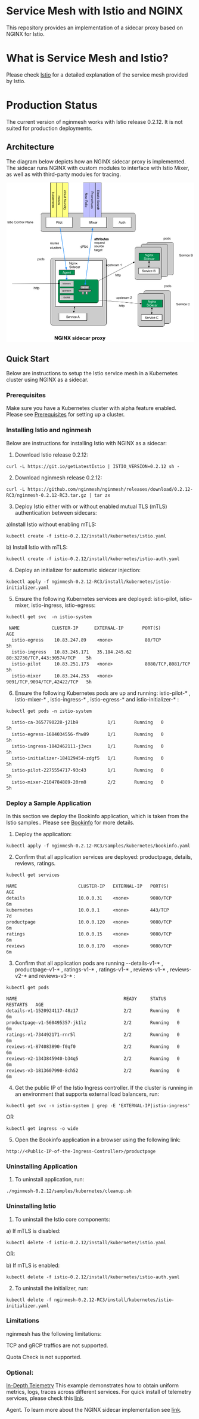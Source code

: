 # Service Mesh with Istio and NGINX
This repository provides an implementation of a sidecar proxy based on NGINX for Istio.

# What is Service Mesh and Istio?
Please check [Istio](https://istio.io) for a detailed explanation of the service mesh provided by Istio.

# Production Status
The current version of nginmesh works with Istio release 0.2.12. It is not suited for production deployments.

## Architecture
The diagram below depicts how an NGINX sidecar proxy is implemented. The sidecar runs NGINX with custom modules to interface with Istio Mixer, as well as with third-party modules for tracing.

![Alt text](/images/nginx_sidecar.png?raw=true "Nginx Sidecar")

## Quick Start
Below are instructions to setup the Istio service mesh in a Kubernetes cluster using NGINX as a sidecar.

### Prerequisites
Make sure you have a Kubernetes cluster with alpha feature enabled. Please see [Prerequisites](https://istio.io/docs/setup/kubernetes/quick-start.html#prerequisites) for setting up a cluster.

### Installing Istio and nginmesh
Below are instructions for installing Istio with NGINX as a sidecar:
1. Download Istio release 0.2.12:
```
curl -L https://git.io/getLatestIstio | ISTIO_VERSION=0.2.12 sh -
```
2. Download nginmesh release 0.2.12:
```
curl -L https://github.com/nginmesh/nginmesh/releases/download/0.2.12-RC3/nginmesh-0.2.12-RC3.tar.gz | tar zx
```

3. Deploy Istio either with or without enabled mutual TLS (mTLS) authentication between sidecars:

a)Install Istio without enabling mTLS:
```
kubectl create -f istio-0.2.12/install/kubernetes/istio.yaml
```
b) Install Istio with mTLS:
```
kubectl create -f istio-0.2.12/install/kubernetes/istio-auth.yaml
```
4. Deploy an initializer for automatic sidecar injection:
```
kubectl apply -f nginmesh-0.2.12-RC3/install/kubernetes/istio-initializer.yaml
```

5. Ensure the following Kubernetes services are deployed: istio-pilot, istio-mixer, istio-ingress, istio-egress:
```
kubectl get svc  -n istio-system  
```
```
 NAME            CLUSTER-IP      EXTERNAL-IP       PORT(S)                       AGE
  istio-egress    10.83.247.89    <none>            80/TCP                        5h
  istio-ingress   10.83.245.171   35.184.245.62     80:32730/TCP,443:30574/TCP    5h
  istio-pilot     10.83.251.173   <none>            8080/TCP,8081/TCP             5h
  istio-mixer     10.83.244.253   <none>            9091/TCP,9094/TCP,42422/TCP   5h
```

6. Ensure the following Kubernetes pods are up and running: istio-pilot-* , istio-mixer-* , istio-ingress-* , istio-egress-* and istio-initializer-* :
```
kubectl get pods -n istio-system    
```
```
  istio-ca-3657790228-j21b9           1/1       Running   0          5h
  istio-egress-1684034556-fhw89       1/1       Running   0          5h
  istio-ingress-1842462111-j3vcs      1/1       Running   0          5h
  istio-initializer-184129454-zdgf5   1/1       Running   0          5h
  istio-pilot-2275554717-93c43        1/1       Running   0          5h
  istio-mixer-2104784889-20rm8        2/2       Running   0          5h
```
### Deploy a Sample Application
In this section we deploy the Bookinfo application, which is taken from the Istio samples.. Please see [Bookinfo](https://istio.io/docs/guides/bookinfo.html)  for more details.

1. Deploy the application:
```
kubectl apply -f nginmesh-0.2.12-RC3/samples/kubernetes/bookinfo.yaml
```

2. Confirm that all application services are deployed: productpage, details, reviews, ratings.
```
kubectl get services
```
```
NAME                       CLUSTER-IP   EXTERNAL-IP   PORT(S)              AGE
details                    10.0.0.31    <none>        9080/TCP             6m
kubernetes                 10.0.0.1     <none>        443/TCP              7d
productpage                10.0.0.120   <none>        9080/TCP             6m
ratings                    10.0.0.15    <none>        9080/TCP             6m
reviews                    10.0.0.170   <none>        9080/TCP             6m
```

3. Confirm that all application pods are running --details-v1-* , productpage-v1-* , ratings-v1-* , ratings-v1-* , reviews-v1-* , reviews-v2-* and reviews-v3-* :
```
kubectl get pods
```
```
NAME                                        READY     STATUS    RESTARTS   AGE
details-v1-1520924117-48z17                 2/2       Running   0          6m
productpage-v1-560495357-jk1lz              2/2       Running   0          6m
ratings-v1-734492171-rnr5l                  2/2       Running   0          6m
reviews-v1-874083890-f0qf0                  2/2       Running   0          6m
reviews-v2-1343845940-b34q5                 2/2       Running   0          6m
reviews-v3-1813607990-8ch52                 2/2       Running   0          6m
```

4. Get the public IP of the Istio Ingress controller. If the cluster is running in an environment that supports external load balancers, run:
```
kubectl get svc -n istio-system | grep -E 'EXTERNAL-IP|istio-ingress'
```
OR
```
kubectl get ingress -o wide       
```

5. Open the Bookinfo application in a browser using the following link:
```
http://<Public-IP-of-the-Ingress-Controller>/productpage
```
### Uninstalling Application
1. To uninstall application, run:
```
./nginmesh-0.2.12/samples/kubernetes/cleanup.sh 
```


### Uninstalling Istio
1. To uninstall the Istio core components:

a) If mTLS is disabled:
```
kubectl delete -f istio-0.2.12/install/kubernetes/istio.yaml
```

OR:

b) If mTLS is enabled:
```
kubectl delete -f istio-0.2.12/install/kubernetes/istio-auth.yaml
```

2. To uninstall the initializer, run:
```
kubectl delete -f nginmesh-0.2.12-RC3/install/kubernetes/istio-initializer.yaml
```



### Limitations
nginmesh has the following limitations:

TCP and gRCP traffics are not supported.

Quota Check is not supported.

### Optional:
[In-Depth Telemetry](https://istio.io/docs/guides/telemetry.html) This example demonstrates how to obtain uniform metrics, logs, traces across different services. For quick install of telemetry services, please check this [link](istio/release/install/kubernetes/README.md).

Agent. To learn more about the NGINX sidecar implementation see  [link](istio/release/install/kubernetes/README.md).




